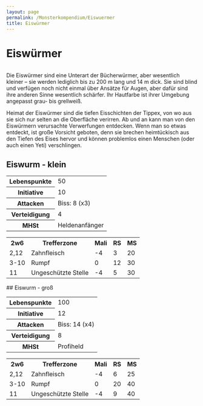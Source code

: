 ```yaml
---
layout: page
permalink: /Monsterkompendium/Eiswuermer
title: Eiswürmer
---
```


# Eiswürmer

<img alt="" src="{{ site.baseurl }}/assets/images/monster/eiswurm.jpg"/>

Die Eiswürmer sind eine Unterart der Bücherwürmer, aber wesentlich kleiner &ndash; sie werden lediglich bis zu 200 m lang und 14 m dick. Sie sind blind und verfügen noch nicht einmal über Ansätze für Augen, aber dafür sind ihre anderen Sinne wesentlich schärfer. Ihr Hautfarbe ist ihrer Umgebung angepasst grau- bis grellweiß.

Heimat der Eiswürmer sind die tiefen Eisschichten der Tippex, von wo aus sie sich nur selten an die Oberfläche verirren. Ab und an kann man von den Eiswürmern verursachte Verwerfungen entdecken. Wenn man so etwas entdeckt, ist große Vorsicht geboten, denn sie brechen heimtückisch aus den Tiefen des Eises hervor und können problemlos einen Menschen (oder auch einen Yeti) verschlingen.

## Eiswurm - klein

<table  >
<tbody>
<tr><th>Lebenspunkte</th><td>50</td></tr>
<tr><th>Initiative</th><td>10</td></tr>
<tr><th>Attacken</th><td>Biss: 8 (x3)</td></tr>
<tr><th>Verteidigung</th><td>4</td></tr>
<tr><th>MHSt</th><td>Heldenanfänger</td></tr>
</tbody>
</table>
<table  >
<tbody>
<tr></tr>
<tr><th>2w6</th><th>Trefferzone</th><th>Mali</th><th>RS</th><th>MS</th></tr>
<tr><td>2,12</td><td>Zahnfleisch</td><td>-4</td><td>3</td><td>20</td></tr>
<tr><td>3-10</td><td>Rumpf</td><td>0</td><td>12</td><td>30</td></tr>
<tr><td>11</td><td>Ungeschützte Stelle</td><td>-4</td><td>5</td><td>30</td></tr>
</tbody>
</table>
## Eiswurm - groß

<table  >
<tbody>
<tr><th>Lebenspunkte</th><td>100</td></tr>
<tr><th>Initiative</th><td>12</td></tr>
<tr><th>Attacken</th><td>Biss: 14 (x4)</td></tr>
<tr><th>Verteidigung</th><td>8</td></tr>
<tr><th>MHSt</th><td>Profiheld</td></tr>
</tbody>
</table>
<table  >
<tbody>
<tr></tr>
<tr><th>2w6</th><th>Trefferzone</th><th>Mali</th><th>RS</th><th>MS</th></tr>
<tr><td>2,12</td><td>Zahnfleisch</td><td>-4</td><td>6</td><td>25</td></tr>
<tr><td>3-10</td><td>Rumpf</td><td>0</td><td>20</td><td>40</td></tr>
<tr><td>11</td><td>Ungeschützte Stelle</td><td>-4</td><td>9</td><td>40</td></tr>
</tbody>
</table>
